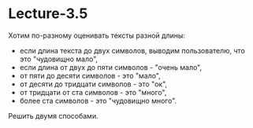 # Lecture-3.5

Хотим по-разному оценивать тексты разной длины:
- если длина текста до двух символов, выводим пользователю, что это "чудовищно мало",
- если длина от двух до пяти символов - "очень мало",
- от пяти до десяти символов - это "мало",
- от десяти до тридцати символов - это "ок",
- от тридцати от ста символов - это "много",
- более ста символов - это "чудовищно много".

Решить двумя способами.
